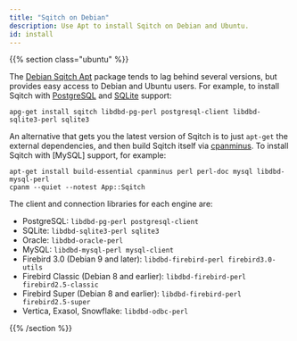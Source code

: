 ```yaml
---
title: "Sqitch on Debian"
description: Use Apt to install Sqitch on Debian and Ubuntu.
id: install
---
```


{{% section class="ubuntu" %}}

The [Debian Sqitch Apt] package tends to lag behind several versions, but
provides easy access to Debian and Ubuntu users. For example, to install Sqitch
with [PostgreSQL] and [SQLite] support:

    apg-get install sqitch libdbd-pg-perl postgresql-client libdbd-sqlite3-perl sqlite3

An alternative that gets you the latest version of Sqitch is to just `apt-get`
the external dependencies, and then build Sqitch itself via [cpanminus]. To
install Sqitch with [MySQL] support, for example:

    apt-get install build-essential cpanminus perl perl-doc mysql libdbd-mysql-perl
    cpanm --quiet --notest App::Sqitch

The client and connection libraries for each engine are:

*   PostgreSQL: `libdbd-pg-perl postgresql-client`
*   SQLite: `libdbd-sqlite3-perl sqlite3`
*   Oracle: `libdbd-oracle-perl`
*   MySQL: `libdbd-mysql-perl mysql-client`
*   Firebird 3.0 (Debian 9 and later): `libdbd-firebird-perl firebird3.0-utils`
*   Firebird Classic (Debian 8 and earlier): `libdbd-firebird-perl firebird2.5-classic`
*   Firebird Super (Debian 8 and earlier): `libdbd-firebird-perl firebird2.5-super`
*   Vertica, Exasol, Snowflake: `libdbd-odbc-perl`

  [Debian Sqitch Apt]: https://packages.debian.org/stretch/sqitch
  [cpanminus]: https://cpanmin.us
  [PostgreSQL]: https://postgresql.org/
    "PostgreSQL: The World's Most Advanced Open Source Relational Database"
  [SQLite]: https://sqlite.org/
    "SQLite: Small. Fast. Reliable. Choose any three."

{{% /section %}}
